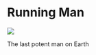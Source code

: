 # Running Man

![](https://manhwasmut.com/uploads/thumbs/b758bbcf7dbcba81e255a4bcc87b620c350e3f2f_46833_270_400.jpeg)


The last potent man on Earth

<!-- Prince Kaizen Namwali -->
